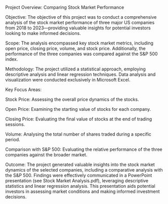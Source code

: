 Project Overview: Comparing Stock Market Performance

Objective:
The objective of this project was to conduct a comprehensive analysis of the stock market performance of three major US companies from 2018 to 2023—providing valuable insights for potential investors looking to make informed decisions.

Scope:
The analysis encompassed key stock market metrics, including open price, closing price, volume, and stock price. Additionally, the performance of the three companies was compared against the S&P 500 index.

Methodology:
The project utilized a statistical approach, employing descriptive analysis and linear regression techniques. Data analysis and visualization were conducted exclusively in Microsoft Excel.

Key Focus Areas:

Stock Price: Assessing the overall price dynamics of the stocks.

Open Price: Examining the starting value of stocks for each company.

Closing Price: Evaluating the final value of stocks at the end of trading sessions.

Volume: Analysing the total number of shares traded during a specific period.

Comparison with S&P 500: Evaluating the relative performance of the three companies against the broader market.

Outcome:
The project generated valuable insights into the stock market dynamics of the selected companies, including a comparative analysis with the S&P 500. Findings were effectively communicated in a PowerPoint presentation (see Stock Market Analysis.pdf), leveraging descriptive statistics and linear regression analysis. This presentation aids potential investors in assessing market conditions and making informed investment decisions.

